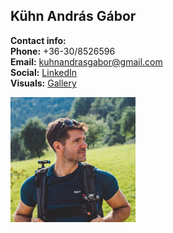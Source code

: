 ## Kühn András Gábor

**Contact info:**  
**Phone:** +36-30/8526596    
**Email:** [kuhnandrasgabor@gmail.com](mailto:kuhnandrasgabor@gmail.com)  
**Social:** [LinkedIn](https://www.linkedin.com/in/andrew-k%C3%BChn-58251070/)  
**Visuals:** [Gallery](https://drive.google.com/drive/u/1/folders/17BtC\_NqO1VWdKJ8OTOcvbAuNRcr1uOjr)

<img src="../images/profile.jpg" alt="profile_picture" style="max-width:200px;">